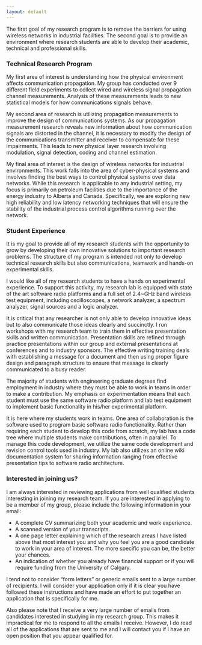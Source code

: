 ```yaml
---
layout: default
---
```

The first goal of my research program is to remove the barriers for using wireless networks in industrial facilities.  The second goal is to provide an environment where research students are able to develop their academic, technical and professional skills.


### Technical Research Program

My first area of interest is understanding how the physical environment affects communication propagation.  My group has conducted over 9 different field experiments to collect wired and wireless signal propagation channel measurements.  Analysis of these measurements leads to new statistical models for how communications signals behave.

My second area of research is utilizing propagation measurements to improve the design of communications systems.  As our propagation measurement research reveals new information about how communication signals are distorted in the channel, it is necessary to modify the design of the communications transmitter and receiver to compensate for these impairments.  This leads to new physical layer research involving modulation, signal detection, coding and channel estimation.

My final area of interest is the design of wireless networks for industrial environments.    This work falls into the area of cyber-physical systems and involves finding the best ways to control physical systems over data networks.  While this research is applicable to any industrial setting, my focus is primarily on petroleum facilities due to the importance of the energy industry to Alberta and Canada.  Specifically, we are exploring new high reliability and low latency networking techniques that will ensure the stability of the industrial process control algorithms running over the network.

### Student Experience
It is my goal to provide all of my research students with the opportunity to grow by developing their own innovative solutions to important research problems.  The structure of my program is intended not only to develop technical research skills but also communications, teamwork and hands-on experimental skills.

I would like all of my research students to have a hands on experimental experience.  To support this activity, my research lab is equipped with state of the art software radio platforms and a full set of 2.4~GHz band wireless test equipment, including oscilloscopes, a network analyzer, a spectrum analyzer, signal sources and a logic analyzer. 

It is critical that any researcher is not only able to develop innovative ideas but to also communicate those ideas clearly and succinctly.  I run workshops with my research team to train them in effective presentation skills and written communication.  Presentation skills are refined through practice presentations within our group and external presentations at conferences and to industry sponsors. The effective writing training deals with establishing a message for a document and then using proper figure design and paragraph structure to ensure that message is clearly communicated to a busy reader.

The majority of students with engineering graduate degrees find employment in industry where they must be able to work in teams in order to make a contribution.  My emphasis on experimentation means that each student must use the same software radio platform and lab test equipment to implement basic functionality in his/her experimental platform.

It is here where my students work in teams.  One area of collaboration is the software used to program basic software radio functionality.  Rather than requiring each student to develop this code from scratch, my lab has a code tree where multiple students make contributions, often in parallel.  To manage this code development, we utilize the same code development and revision control tools used in industry.  My lab also utilizes an online wiki documentation system for sharing information ranging from effective presentation tips to software radio architecture.

### Interested in joining us?
I am always interested in reviewing applications from well qualified students interesting in joining my research team.  If you are interested in applying to be a member of my group,  please include the following information in your email:

  * A complete CV summarizing both your academic and work experience.
  * A scanned version of your transcripts.
  * A one page letter explaining which of the research areas I have listed above that most interest you and why you feel you are a good candidate to work in your area of interest.  The more specific you can be, the better your chances.
  * An indication of whether you already have financial support or if you will require funding from the University of Calgary.

I tend not to consider “form letters” or generic emails sent to a large number of recipients.  I will consider your application only if it is clear you have followed these instructions and have made an effort to put together an application that is specifically for me.

Also please note that I receive a very large number of emails from candidates interested in studying in my research group.  This makes it impractical for me to respond to all the emails I receive.  However, I do read all of the applications that are sent to me and I will contact you if I have an open position that you appear qualified for.
